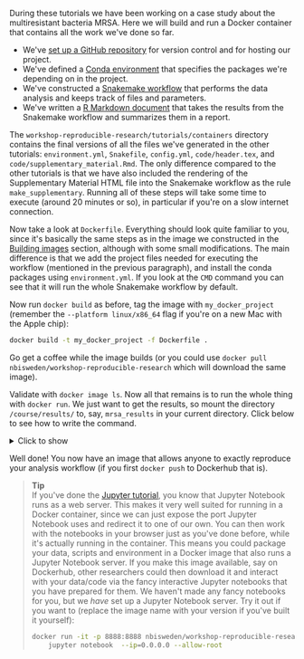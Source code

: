 During these tutorials we have been working on a case study about the
multiresistant bacteria MRSA. Here we will build and run a Docker container
that contains all the work we've done so far.

* We've [set up a GitHub repository](git-7-working-remotely) for version control
  and for hosting our project.
* We've defined a [Conda environment](conda-3-projects) that specifies the
  packages we're depending on in the project.
* We've constructed a [Snakemake workflow](snakemake-10-generalizing-workflows)
  that performs the data analysis and keeps track of files and parameters.
* We've written a [R Markdown document](r-markdown-6-the-mrsa-case-study) that
  takes the results from the Snakemake workflow and summarizes them in a report.

The `workshop-reproducible-research/tutorials/containers` directory contains the
final versions of all the files we've generated in the other tutorials: 
`environment.yml`, `Snakefile`, `config.yml`, `code/header.tex`, and 
`code/supplementary_material.Rmd`. The only difference compared to the other 
tutorials is that we have also included the rendering of the Supplementary 
Material HTML file into the Snakemake workflow as the rule `make_supplementary`. 
Running all of these steps will take some time to execute (around 20 minutes 
or so), in particular if you're on a slow internet connection.

Now take a look at `Dockerfile`. Everything should look quite familiar to you,
since it's basically the same steps as in the image we constructed in the
[Building images](containers-3-building-images) section, although with 
some small modifications. The main difference is that we add the project 
files needed for executing the workflow (mentioned in the previous paragraph), 
and install the conda packages using `environment.yml`. If you look at the 
`CMD` command you can see that it will run the whole Snakemake workflow by 
default.

Now run `docker build` as before, tag the image with `my_docker_project` 
(remember the `--platform linux/x86_64` flag if you're on a new Mac with the 
Apple chip):

````bash
docker build -t my_docker_project -f Dockerfile .
````

Go get a coffee while the image builds (or
you could use `docker pull nbisweden/workshop-reproducible-research` which
will download the same image).

Validate with `docker image ls`. Now all that remains is to run the whole thing
with `docker run`. We just want to get the results, so mount the directory
`/course/results/` to, say, `mrsa_results` in your current directory. Click 
below to see how to write the command.

<details>
<summary> Click to show </summary>

If building your own image:

```bash
docker run -v $(pwd)/mrsa_results:/course/results my_docker_project
```

If you pulled the image from DockerHub:

```bash
docker run -v $(pwd)/mrsa_results:/course/results nbisweden/workshop-reproducible-research
```

</details>

Well done! You now have an image that allows anyone to exactly reproduce your
analysis workflow (if you first `docker push` to Dockerhub that is).

> **Tip** <br>
> If you've done the [Jupyter tutorial](jupyter-1-introduction), you know that
> Jupyter Notebook runs as a web server. This makes it very well suited for
> running in a Docker container, since we can just expose the port Jupyter
> Notebook uses and redirect it to one of our own. You can then work with the
> notebooks in your browser just as you've done before, while it's actually
> running in the container. This means you could package your data, scripts
> and environment in a Docker image that also runs a Jupyter Notebook server.
> If you make this image available, say on Dockerhub, other researchers could
> then download it and interact with your data/code via the fancy interactive
> Jupyter notebooks that you have prepared for them. We haven't made any
> fancy notebooks for you, but we *have* set up a Jupyter Notebook server.
> Try it out if you want to (replace the image name with your version if
> you've built it yourself):
> 
> ```bash
> docker run -it -p 8888:8888 nbisweden/workshop-reproducible-research \
>     jupyter notebook  --ip=0.0.0.0 --allow-root
> ```
